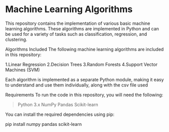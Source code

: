 # Machine Learning Algorithms

This repository contains the implementation of various basic machine learning algorithms. These algorithms are implemented in Python and can be used for a variety of tasks such as classification, regression, and clustering.

Algorithms Included
The following machine learning algorithms are included in this repository:

1.Linear Regression
2.Decision Trees
3.Random Forests
4.Support Vector Machines (SVM)


Each algorithm is implemented as a separate Python module, making it easy to understand and use them individually, along with the csv file used

Requirements
To run the code in this repository, you will need the following:

> Python 3.x
> NumPy
> Pandas
> Scikit-learn

You can install the required dependencies using pip:

pip install numpy pandas scikit-learn